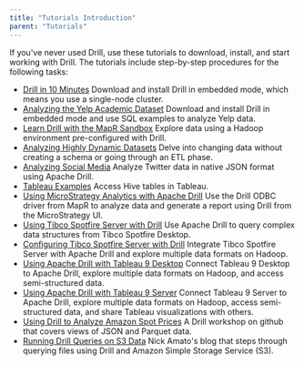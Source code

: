 ```yaml
---
title: "Tutorials Introduction"
parent: "Tutorials"
---
```

If you've never used Drill, use these tutorials to download, install, and start working with Drill. The tutorials include step-by-step procedures for the following tasks:

* [Drill in 10 Minutes]({{site.baseurl}}/docs/drill-in-10-minutes)
  Download and install Drill in embedded mode, which means you use a single-node cluster.
* [Analyzing the Yelp Academic Dataset]({{site.baseurl}}/docs/analyzing-the-yelp-academic-dataset)
  Download and install Drill in embedded mode and use SQL examples to analyze Yelp data.
* [Learn Drill with the MapR Sandbox]({{site.baseurl}}/docs/about-the-mapr-sandbox)
  Explore data using a Hadoop environment pre-configured with Drill.
* [Analyzing Highly Dynamic Datasets]({{site.baseurl}}/docs/analyzing-highly-dynamic-datasets)
  Delve into changing data without creating a schema or going through an ETL phase.
* [Analyzing Social Media]({{site.baseurl}}/docs/analyzing-social-media)
  Analyze Twitter data in native JSON format using Apache Drill.
* [Tableau Examples]({{site.baseurl}}/docs/tableau-examples)
  Access Hive tables in Tableau.
* [Using MicroStrategy Analytics with Apache Drill]({{site.baseurl}}/docs/using-microstrategy-analytics-with-apache-drill/)
  Use the Drill ODBC driver from MapR to analyze data and generate a report using Drill from the MicroStrategy UI.
* [Using Tibco Spotfire Server with Drill]({{site.baseurl}}/docs/using-tibco-spotfire-with-drill/)
  Use Apache Drill to query complex data structures from Tibco Spotfire Desktop.
* [Configuring Tibco Spotfire Server with Drill]({{site.baseurl}}/docs/configuring-tibco-spotfire-server-with-drill)
  Integrate Tibco Spotfire Server with Apache Drill and explore multiple data formats on Hadoop.
* [Using Apache Drill with Tableau 9 Desktop]({{site.baseurl}}/docs/using-apache-drill-with-tableau-9-desktop)
  Connect Tableau 9 Desktop to Apache Drill, explore multiple data formats on Hadoop, and access semi-structured data.
* [Using Apache Drill with Tableau 9 Server]({{site.baseurl}}/docs/using-apache-drill-with-tableau-9-server)
  Connect Tableau 9 Server to Apache Drill, explore multiple data formats on Hadoop, access semi-structured data, and share Tableau visualizations with others.
* [Using Drill to Analyze Amazon Spot Prices](https://github.com/vicenteg/spot-price-history#drill-workshop---amazon-spot-prices)
  A Drill workshop on github that covers views of JSON and Parquet data.
* [Running Drill Queries on S3 Data](http://drill.apache.org/blog/2014/12/09/running-sql-queries-on-amazon-s3/)
  Nick Amato's blog that steps through querying files using Drill and Amazon Simple Storage Service (S3).
